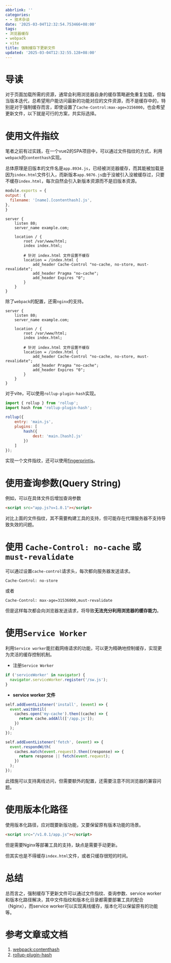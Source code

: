```yaml
---
abbrlink: ''
categories:
- - 技术杂谈
date: '2025-03-04T12:32:54.753466+08:00'
tags:
- 浏览器缓存
- webpack
- vite
title: 强制缓存下更新文件
updated: '2025-03-04T12:32:55.128+08:00'
---
```

# **导读**

对于页面加载所需的资源，通常会利用浏览器自身的缓存策略避免重复加载，但每当版本迭代，总希望用户能访问最新的功能对应的文件资源，而不是缓存中的，特别是对于强制缓存而言，即使设置了`Cache-Control:max-age=3156000`，也会希望更新文件，以下就是可行的方案，共实际选择。

# **使用文件指纹**

笔者之前有过实践，在一个vue2的SPA项目中，可以通过文件指纹的方式，利用`webpack`的`contenthash`实现。

总体原理是旧版本的文件名是`app.8934.js`，已经被浏览器缓存，而其能被加载是因为`index.html`文件引入，而新版本`app.9876.js`由于没被引入没被缓存过，只要不缓存`index.html`，每次自然会引入新版本资源而不是旧版本资源。

```js
module.exports = {
output: {
  filename: '[name].[contenthash].js',
},
}
```

```nginx
server {
    listen 80;
    server_name example.com;

    location / {
        root /var/www/html;
        index index.html;

        # 针对 index.html 文件设置不缓存
        location = /index.html {
            add_header Cache-Control "no-cache, no-store, must-revalidate";
            add_header Pragma "no-cache";
            add_header Expires "0";
        }
    }
}
```

除了`webpack`的配置，还需`nginx`的支持。

```nginx
server {
    listen 80;
    server_name example.com;

    location / {
        root /var/www/html;
        index index.html;

        # 针对 index.html 文件设置不缓存
        location = /index.html {
            add_header Cache-Control "no-cache, no-store, must-revalidate";
            add_header Pragma "no-cache";
            add_header Expires "0";
        }
    }
}
```

对于vite，可以使用`rollup-plugin-hash`实现。

```js
import { rollup } from 'rollup';
import hash from 'rollup-plugin-hash';
 
rollup({
    entry: 'main.js',
    plugins: [
        hash({ 
            dest: 'main.[hash].js'
        })
    ]
});
```

实现一个文件指纹，还可以使用[fingerprintjs](https://fingerprint.com/)。

# **使用查询参数(Query String)**

例如，可以在具体文件后增加查询参数

```html
<script src="app.js?v=1.0.1"></script>
```

对比上面的文件指纹，其不需要构建工具的支持，但可能存在代理服务器不支持导致失效的问题。

# **使用 `Cache-Control: no-cache` 或 `must-revalidate`**

可以通过设置`cache-control`请求头，每次都向服务器发送请求。

```http
Cache-Control: no-store
```

或者

```http
Cache-Control: max-age=31536000,must-revalidate
```

但是这样每次都会向浏览器发送请求，将导致**无法充分利用浏览器的缓存能力**。

# **使用`Service Worker`**

利用`Service worker`能拦截网络请求的功能，可以更为精确地控制缓存，实现更为灵活的缓存控制机制。

* 注册`Service Worker`

```js
if ('serviceWorker' in navigator) {
  navigator.serviceWorker.register('/sw.js');
}
```

* **service worker 文件**

```js
self.addEventListener('install', (event) => {
  event.waitUntil(
    caches.open('my-cache').then((cache) => {
      return cache.addAll(['/app.js']);
    })
  );
});

self.addEventListener('fetch', (event) => {
  event.respondWith(
    caches.match(event.request).then((response) => {
      return response || fetch(event.request);
    })
  );
});
```

此措施可以支持离线访问，但需要额外的配置，还需要注意不同浏览器的兼容问题。

# **使用版本化路径**

使用版本化路径，应对既要新版功能，又要保留原有版本功能的场景。

```html
<script src="/v1.0.1/app.js"></script>
```

但是需要Nginx等部署工具的支持，缺点是需要手动更新。

但其实也是不得缓存`index.html`文件，或者只缓存很短的时间。

# 总结

总而言之，强制缓存下更新文件可以通过文件指纹、查询参数、service worker和版本化路径解决，其中文件指纹和版本化目录都需要部署工具的配合（Nginx），而service worker可以实现离线缓存，版本化可以保留原有的功能等。

# 参考文章或文档

1. [webpack:contenthash](https://webpack.js.org/concepts/under-the-hood/#output)
2. [rollup-plugin-hash](https://www.npmjs.com/package/rollup-plugin-hash)
